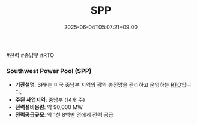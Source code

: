 ﻿---
title: "SPP"
date: 2025-06-04T05:07:21+09:00
lastmod: 2025-06-04T05:07:21+09:00
type: docs
sidebar:
  open: true
weight: 10
---
<div style="display:none">
  <meta property="article:published_time" content="2025-06-03T20:07:21Z" />
  <meta property="article:modified_time" content="2025-06-03T20:07:21Z" />
</div>
#전력 #중남부 #RTO

### Southwest Power Pool (SPP)

- **기관설명**: SPP는 미국 중남부 지역의 광역 송전망을 관리하고 운영하는 [RTO](/industry-study/rto/)입니다.
- **주된 사업지역**: 중남부 (14개 주)
- **전력설비용량**: 약 90,000 MW
- **전력공급규모**: 약 1천 8백만 명에게 전력 공급
